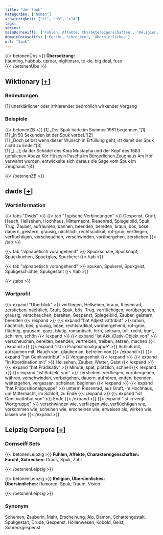 ```yaml
---
title: "der Spuk"
kategorien: ["Nomen"]
schwierigkeit: ["k1", "h3", "r14"]
tags:
series:
mainDornseiffs: ['Fühlen, Affekte, Charaktereigenschaften', 'Religion, Übersinnliches']
domainDornseiffs: ['Furcht, Schrecken', 'Übersinnliches']
url: "Spuk"
---
```


{{< betonenÜbs >}}
**Übersetzung:**  
haunting, hubbub, uproar, nightmare, to-do, big deal, fuss  
{{< /betonenÜbs >}}

## Wiktionary [[+](https://de.wiktionary.org/wiki/Spuk)]

### Bedeutungen
[1] unerklärlicher oder irritierender bedrohlich wirkender Vorgang  

### Beispiele
{{< betonenZB >}}
[1] „Der Spuk hatte im Sommer 1981 begonnen.“[1]  
[1] „In 50 Sekunden ist der Spuk vorbei.“[2]  
[1] „Doch selbst wenn dieser Wunsch in Erfüllung geht, ist damit der Spuk nicht zu Ende.“[3]  
[1] „[…]; da der Schädel des Kara Mustapha und der Kopf des 1683 gefallenen Abaza Kör Hüseyin Pascha im Bürgerlichen Zeughaus Am Hof verwahrt wurden, entwickelte sich daraus die Sage vom Spuk im Zeughaus.“[4]  

{{< /betonenZB >}}


## dwds [[+](https://www.dwds.de/wb/Spuk)]

### Wortinformation
{{< tabs "Dwds" >}}
{{< tab "Typische Verbindungen" >}}
Gespenst, Gruft, Hauch, Hellsehen, Hochhaus, Mitternacht, Riesenrad, Spiegelbild, Spuk, Trug, Zauber, aufräumen, bannen, beenden, bereiten, braun, bös, böse, dauern, geistern, grausig, nächtlich, rechtsradikal, rot-grün, verfliegen, verflüchtigen, verscheuchen, verschwinden, vorübergehen, zerstieben
{{< /tab >}}

{{< tab "alphabetisch vorangehend" >}}
Spuckschale, Spucknapf, Spuckkuchen, Spuckglas, Spuckerei
{{< /tab >}}

{{< tab "alphabetisch vorangehend" >}}
spuken, Spukerei, Spukgeist, Spukgeschichte, Spukgestalt
{{< /tab >}}

{{< /tabs >}}

### Wortprofil
{{< expand "Überblick" >}} verfliegen, Hellsehen, braun, Riesenrad, zerstieben, nächtlich, Gruft, Spuk, bös, Trug, verflüchtigen, vorübergehen, grausig, verscheuchen, bereiten, Gespenst, Spiegelbild, Zauber, geistern, beenden {{< /expand >}}
{{< expand "hat Adjektivattribut" >}} braun, nächtlich, bös, grausig, böse, rechtsradikal, vorübergehend, rot-grün, flüchtig, grausam, ganz, blutig, romantisch, fern, seltsam, toll, recht, bunt, schlimm, schön {{< /expand >}}
{{< expand "ist Akk./Dativ-Objekt von" >}} verscheuchen, bereiten, beenden, vertreiben, treiben, setzen, machen {{< /expand >}}
{{< expand "ist in Präpositionalgruppe" >}} Schluß mit, aufräumen mit, Hauch von, glauben an, befreien von {{< /expand >}}
{{< expand "hat Genitivattribut" >}} Vergangenheit {{< /expand >}}
{{< expand "in Koordination mit" >}} Hellsehen, Zauber, Wetter, Geist {{< /expand >}}
{{< expand "hat Prädikativ" >}} Minute, spät, plötzlich, schnell {{< /expand >}}
{{< expand "ist Subjekt von" >}} zerstieben, verfliegen, vorübergehen, währen, verschwinden, vorbeigehen, dauern, aufhören, enden, beenden, weitergehen, vergessen, scheinen, beginnen {{< /expand >}}
{{< expand "hat Präpositionalgruppe" >}} unterm Riesenrad, aus Gruft, im Hochhaus, um Mitternacht, im Schloß, zu Ende {{< /expand >}}
{{< expand "ist Genitivattribut von" >}} Ende {{< /expand >}}
{{< expand "ist in vergl. Wortgruppe" >}} verschwinden wie, verfliegen wie, verflüchtigen wie, vorkommen wie, scheinen wie, erscheinen wie, erweisen als, wirken wie, lassen wie {{< /expand >}}

## Leipzig Corpora [[+](https://corpora.uni-leipzig.de/en/res?word=Spuk&corpusId=deu_newscrawl-public_2018)]

### Dornseiff Sets
{{< betonenLeipzig >}}
**Fühlen, Affekte, Charaktereigenschaften:**  
**Furcht, Schrecken:** Graus, Spuk, Zahl  

{{< /betonenLeipzig >}}


{{< betonenLeipzig >}}
**Religion, Übersinnliches:**  
**Übersinnliches:** Rumoren, Spuk, Traum, Vision  

{{< /betonenLeipzig >}}

### Synonym
Schemen, Zauberin, Mahr, Erscheinung, Alp, Dämon, Schattengestalt, Spukgestalt, Drude, Gespenst, Höllenwesen, Kobold, Geist, Schreckgespenst

